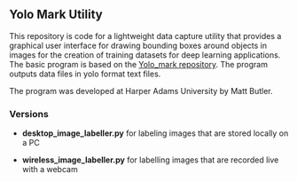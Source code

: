## Yolo Mark Utility

This repository is code for a lightweight data capture utility that provides a graphical user interface for drawing bounding boxes around objects in images for the creation of training datasets for deep learning applications.  The basic program is based on the [Yolo_mark repository](https://github.com/AlexeyAB/Yolo_mark).  The program outputs data files in yolo format text files.

The program was developed at Harper Adams University by Matt Butler.

### Versions

- **desktop_image_labeller.py** for labeling images that are stored locally on a PC

- **wireless_image_labeller.py** for labelling images that are recorded live with a webcam

